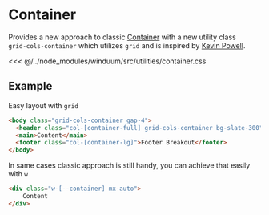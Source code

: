 # Container
Provides a new approach to classic [Container](https://tailwindcss.com/docs/container) with a new utility class<br> `grid-cols-container` which utilizes `grid` and is inspired by [Kevin Powell](https://youtu.be/c13gpBrnGEw?si=FGoMS9FnWEOYohPi).

<ViewSourceGh href="https://github.com/winduum/winduum/blob/main/src/utilities/container.css" />

<<< @/../node_modules/winduum/src/utilities/container.css

## Example
Easy layout with `grid`
```html
<body class="grid-cols-container gap-4">
  <header class="col-[container-full] grid-cols-container bg-slate-300">Header Full Width</header>
  <main>Content</main>
  <footer class="col-[container-lg]">Footer Breakout</footer>
</body>
```

In same cases classic approach is still handy, you can achieve that easily with `w`
```html
<div class="w-[--container] mx-auto">
    Content
</div>
```
